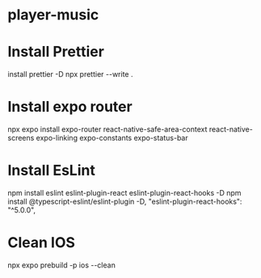 # player-music

# Install Prettier

install prettier -D
npx prettier --write .

# Install expo router

npx expo install expo-router react-native-safe-area-context react-native-screens expo-linking expo-constants expo-status-bar

# Install EsLint

npm install eslint eslint-plugin-react eslint-plugin-react-hooks -D
npm install @typescript-eslint/eslint-plugin -D,
"eslint-plugin-react-hooks": "^5.0.0",

# Clean IOS

npx expo prebuild -p ios --clean
